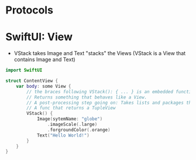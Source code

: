 # Protocols

# SwiftUI: View

- VStack takes Image and Text "stacks" the Views (VStack is a View that contains Image and Text)

```swift
import SwiftUI

struct ContentView {
    var body: some View {
        // the braces following VStack(): { ... } is an embedded function (func passed as args to other "things")
        // Returns something that behaves like a View.
        // A post-processing step going on: Takes lists and packages them as a TupleView (a list of views)
        // A func that returns a TupleView
        VStack() {
            Image(sytemName: "globe")
                .imageScale(.large)
                .forgroundColor(.orange)
            Text("Hello World!")
        }
    }
}
```


